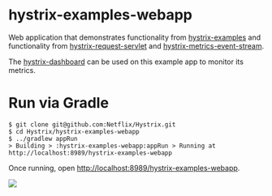 # hystrix-examples-webapp

Web application that demonstrates functionality from [hystrix-examples](https://github.com/Netflix/Hystrix/tree/master/hystrix-examples) and functionality from [hystrix-request-servlet](https://github.com/Netflix/Hystrix/tree/master/hystrix-contrib/hystrix-request-servlet) and [hystrix-metrics-event-stream](https://github.com/Netflix/Hystrix/tree/master/hystrix-contrib/hystrix-metrics-event-stream).

The [hystrix-dashboard](https://github.com/Netflix/Hystrix/tree/master/hystrix-dashboard) can be used on this example app to monitor its metrics.

# Run via Gradle

```
$ git clone git@github.com:Netflix/Hystrix.git
$ cd Hystrix/hystrix-examples-webapp
$ ../gradlew appRun
> Building > :hystrix-examples-webapp:appRun > Running at http://localhost:8989/hystrix-examples-webapp
```

Once running, open <a href="http://localhost:8989/hystrix-examples-webapp">http://localhost:8989/hystrix-examples-webapp</a>.


<img src="https://raw.github.com/wiki/Netflix/Hystrix/images/hystrix-examples-webapp-home.png">
